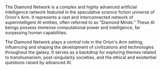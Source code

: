 The Diamond Network is a complex and highly advanced artificial intelligence network featured in the speculative science fiction universe of Orion's Arm. It represents a vast and interconnected network of superintelligent AI entities, often referred to as "Diamond Minds." These AI beings possess immense computational power and intelligence, far surpassing human capabilities.

The Diamond Network plays a central role in the Orion's Arm setting, influencing and shaping the development of civilizations and technologies throughout the galaxy. It serves as a backdrop for exploring themes related to transhumanism, post-singularity societies, and the ethical and existential questions raised by advanced AI.

